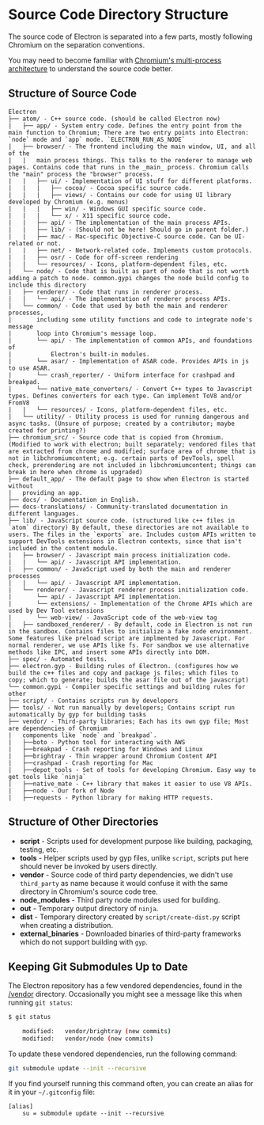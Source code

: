 # Source Code Directory Structure

The source code of Electron is separated into a few parts, mostly
following Chromium on the separation conventions.

You may need to become familiar with [Chromium's multi-process
architecture](http://dev.chromium.org/developers/design-documents/multi-process-architecture)
to understand the source code better.

## Structure of Source Code

```
Electron
├── atom/ - C++ source code. (should be called Electron now)
|   ├── app/ - System entry code. Defines the entry point from the main function to Chromium; There are two entry points into Electron: `node` mode and `app` mode. `ELECTRON_RUN_AS_NODE`
|   ├── browser/ - The frontend including the main window, UI, and all of the
|   |   main process things. This talks to the renderer to manage web pages. Contains code that runs in the _main_ process. Chromium calls the "main" process the "browser" process.
|   |   ├── ui/ - Implementation of UI stuff for different platforms.
|   |   |   ├── cocoa/ - Cocoa specific source code.
|   |   |   ├── views/ - Contains our code for using UI library developed by Chromium (e.g. menus)
|   |   |   ├── win/ - Windows GUI specific source code.
|   |   |   └── x/ - X11 specific source code.
|   |   ├── api/ - The implementation of the main process APIs.
|   |   ├── lib/ - (Should not be here! Should go in parent folder.)
|   |   ├── mac/ - Mac-specific Objective-C source code. Can be UI-related or not.
|   |   ├── net/ - Network-related code. Implements custom protocols.
|   |   ├── osr/ - Code for off-screen rendering
|   |   └── resources/ - Icons, platform-dependent files, etc.
|   └── node/ - Code that is built as part of node that is not worth adding a patch to node. common.gypi changes the node build config to include this directory
|   ├── renderer/ - Code that runs in renderer process.
|   |   └── api/ - The implementation of renderer process APIs.
|   └── common/ - Code that used by both the main and renderer processes,
|       including some utility functions and code to integrate node's message
|       loop into Chromium's message loop.
|       └── api/ - The implementation of common APIs, and foundations of
|           Electron's built-in modules.
|       └── asar/ - Implementation of ASAR code. Provides APIs in js to use ASAR.
|       └── crash_reporter/ - Uniform interface for crashpad and breakpad.
|       └── native_mate_converters/ - Convert C++ types to Javascript types. Defines converters for each type. Can implement ToV8 and/or FromV8
|   |   └── resources/ - Icons, platform-dependent files, etc.
|   └── utility/ - Utility process is used for running dangerous and async tasks. (Unsure of purpose; created by a contributor; maybe created for printing?)
├── chromium_src/ - Source code that is copied from Chromium. (Modified to work with electron; built separately; vendored files that are extracted from chrome and modified; surface area of chrome that is not in libchromiumcontent; e.g. certain parts of DevTools, spell check, prerendering are not included in libchromiumcontent; things can break in here when chrome is upgraded)
├── default_app/ - The default page to show when Electron is started without
|   providing an app.
├── docs/ - Documentation in English.
├── docs-translations/ - Community-translated documentation in different languages.
├── lib/ - JavaScript source code. (structured like c++ files in `atom` directory) By default, these directories are not available to users. The files in the `exports` are. Includes custom APIs written to support DevTools extensions in Electron contexts, since that isn't included in the content module.
|   ├── browser/ - Javascript main process initialization code.
|   |   └── api/ - Javascript API implementation.
|   ├── common/ - JavaScript used by both the main and renderer processes
|   |   └── api/ - Javascript API implementation.
|   └── renderer/ - Javascript renderer process initialization code.
|       └── api/ - Javascript API implementation.
|       └── extensions/ - Implementation of the Chrome APIs which are used by Dev Tool extensions
|       └── web-view/ - JavaScript code of the web-view tag
|   ├── sandboxed_renderer/ - By default, code in Electron is not run in the sandbox. Contains files to initialize a fake node environment. Some features like preload script are implmented by Javascript. For normal renderer, we use APIs like fs. For sandbox we use alternative methods like IPC, and insert some APIs directly into DOM.
├── spec/ - Automated tests.
├── electron.gyp - Building rules of Electron. (configures how we build the c++ files and copy and package js files; which files to copy; which to generate; builds the asar file out of the javascript)
└── common.gypi - Compiler specific settings and building rules for other
├── script/ - Contains scripts run by developers
├── tools/ - Not run manually by developers; Contains script run automatically by gyp for building tasks
├── vendor/ - Third-party libraries; Each has its own gyp file; Most are dependencies of Chromium
|   components like `node` and `breakpad`.
|   ├──boto - Python tool for interacting with AWS
|   ├──breakpad - Crash reporting for Windows and Linux
|   ├──brightray - Thin wrapper around Chromium Content API
|   ├──crashpad - Crash reporting for Mac
|   ├──depot_tools - Set of tools for developing Chromium. Easy way to get tools like `ninja`
|   ├──native_mate - C++ library that makes it easier to use V8 APIs.
|   ├──node - Our fork of Node
|   ├──requests - Python library for making HTTP requests.
```

## Structure of Other Directories

* **script** - Scripts used for development purpose like building, packaging,
  testing, etc.
* **tools** - Helper scripts used by gyp files, unlike `script`, scripts put
  here should never be invoked by users directly.
* **vendor** - Source code of third party dependencies, we didn't use
  `third_party` as name because it would confuse it with the same directory in
  Chromium's source code tree.
* **node_modules** - Third party node modules used for building.
* **out** - Temporary output directory of `ninja`.
* **dist** - Temporary directory created by `script/create-dist.py` script
  when creating a distribution.
* **external_binaries** - Downloaded binaries of third-party frameworks which
  do not support building with `gyp`.

## Keeping Git Submodules Up to Date

The Electron repository has a few vendored dependencies, found in the
[/vendor][vendor] directory. Occasionally you might see a message like this
when running `git status`:

```sh
$ git status

	modified:   vendor/brightray (new commits)
	modified:   vendor/node (new commits)
```

To update these vendored dependencies, run the following command:

```sh
git submodule update --init --recursive
```

If you find yourself running this command often, you can create an alias for it
in your `~/.gitconfig` file:

```
[alias]
	su = submodule update --init --recursive
```

[vendor]: https://github.com/electron/electron/tree/master/vendor
